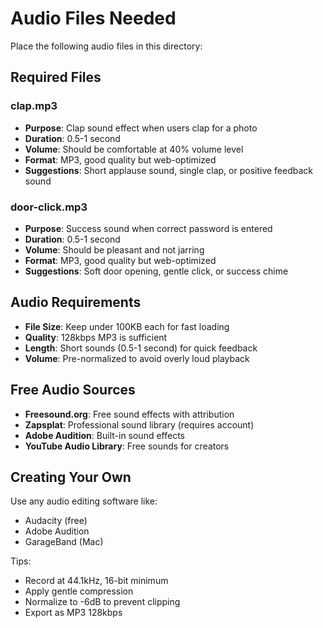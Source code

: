 # Audio Files Needed

Place the following audio files in this directory:

## Required Files

### clap.mp3
- **Purpose**: Clap sound effect when users clap for a photo
- **Duration**: 0.5-1 second
- **Volume**: Should be comfortable at 40% volume level
- **Format**: MP3, good quality but web-optimized
- **Suggestions**: Short applause sound, single clap, or positive feedback sound

### door-click.mp3  
- **Purpose**: Success sound when correct password is entered
- **Duration**: 0.5-1 second
- **Volume**: Should be pleasant and not jarring
- **Format**: MP3, good quality but web-optimized
- **Suggestions**: Soft door opening, gentle click, or success chime

## Audio Requirements

- **File Size**: Keep under 100KB each for fast loading
- **Quality**: 128kbps MP3 is sufficient
- **Length**: Short sounds (0.5-1 second) for quick feedback
- **Volume**: Pre-normalized to avoid overly loud playback

## Free Audio Sources

- **Freesound.org**: Free sound effects with attribution
- **Zapsplat**: Professional sound library (requires account)
- **Adobe Audition**: Built-in sound effects
- **YouTube Audio Library**: Free sounds for creators

## Creating Your Own

Use any audio editing software like:
- Audacity (free)
- Adobe Audition
- GarageBand (Mac)

Tips:
- Record at 44.1kHz, 16-bit minimum
- Apply gentle compression
- Normalize to -6dB to prevent clipping
- Export as MP3 128kbps
